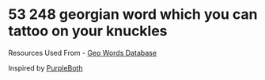 # 53 248 georgian word which you can tattoo on your knuckles



Resources Used From - [Geo Words Database](https://github.com/bumbeishvili/GeoWordsDatabase)


Inspired by [PurpleBoth](https://gist.github.com/PurpleBooth/0f70bb44b23ba9abe303e0cae8a2fb56)
